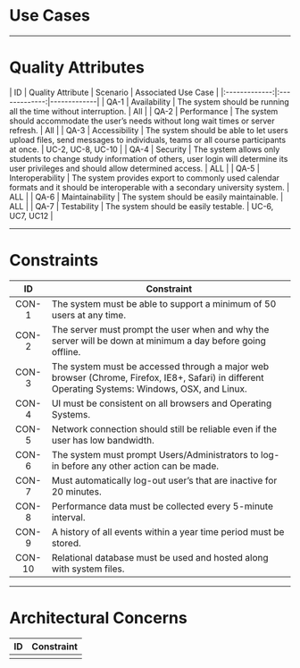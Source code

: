 # Use Cases

---
# Quality Attributes
| ID   |    Quality Attribute       |  Scenario    |    Associated Use Case   |
|:-------------:|:-------------:|-------------|
| QA-1 |  Availability  | The system should be running all the time without interruption. | All |
| QA-2 |  Performance   | The system should accommodate the user’s needs without long wait times or server refresh. | All |
| QA-3 |  Accessibility | The system should be able to let users upload files, send messages to individuals, teams or all course participants at once.  | UC-2, UC-8, UC-10 |
| QA-4 |  Security  | The system allows only students to change study information of others, user login will determine its user privileges and should allow determined access.  | ALL |
| QA-5 | Interoperability | The system provides export to commonly used calendar formats and it should be interoperable with a secondary university system. | ALL |
| QA-6 | Maintainability |  The system should be easily maintainable. | ALL |
| QA-7 |  Testability | The system should be easily testable. | UC-6, UC7, UC12 | 

---
# Constraints
| ID   | Constraint          |
|:-------------:|-------------|
| CON-1 | The system must be able to support a minimum of 50 users at any time. |
| CON-2 | The server must prompt the user when and why the server will be down at minimum a day before going offline. |
| CON-3 | The system must be accessed through a major web browser (Chrome, Firefox, IE8+, Safari) in different Operating Systems: Windows, OSX, and Linux. |
| CON-4 | UI must be consistent on all browsers and Operating Systems. |
| CON-5 | Network connection should still be reliable even if the user has low bandwidth. |
| CON-6 | The system must prompt Users/Administrators to log-in before any other action can be made. |
| CON-7 | Must automatically log-out user’s that are inactive for 20 minutes. |
| CON-8 | Performance data must be collected every 5-minute interval. |
| CON-9 | A history of all events within a year time period must be stored. |
| CON-10 | Relational database must be used and hosted along with system files. |

---
# Architectural Concerns
| ID        | Constraint          |
|:-------------:|-------------|
|  |  |
